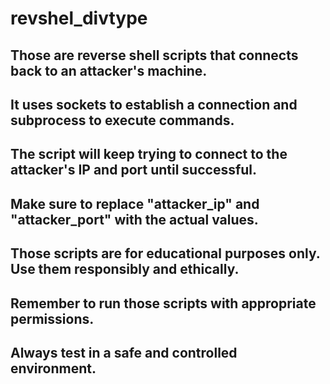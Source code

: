 # revshel_divtype

## Those are reverse shell scripts that connects back to an attacker's machine.
## It uses sockets to establish a connection and subprocess to execute commands.
## The script will keep trying to connect to the attacker's IP and port until successful.
## Make sure to replace "attacker_ip" and "attacker_port" with the actual values.
## Those scripts are for educational purposes only. Use them responsibly and ethically.
## Remember to run those scripts with appropriate permissions.
## Always test in a safe and controlled environment.